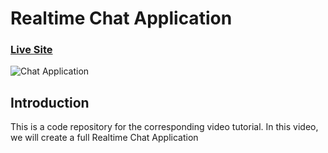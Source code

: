 # Realtime Chat Application

### [Live Site](https://chat-app-jsmastery.netlify.app)

![Chat Application](https://i.ibb.co/vDhx8Md/Whats-App-Image-2021-01-26-at-02-01-43.jpg)

## Introduction
This is a code repository for the corresponding video tutorial. In this video, we will create a full Realtime Chat Application
